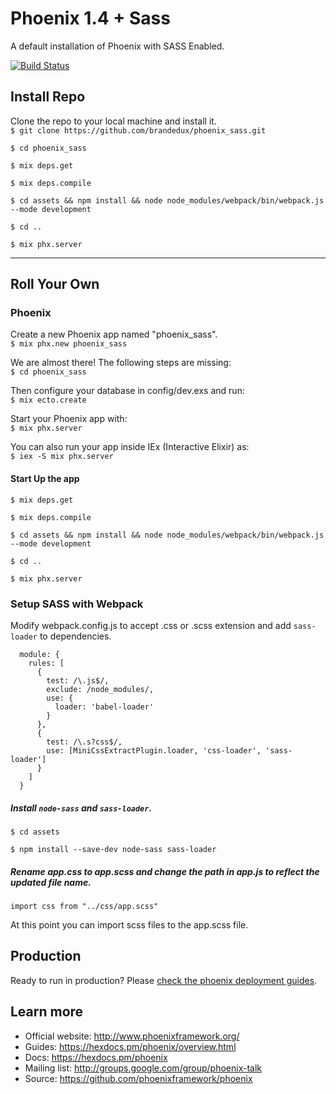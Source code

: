 # Phoenix 1.4 + Sass
A default installation of Phoenix with SASS Enabled.

[![Build Status](https://api.travis-ci.org/brandedux/phoenix_sass.svg?branch=master)](https://travis-ci.org/brandedux/phoenix_sass)

## Install Repo
Clone the repo to your local machine and install it.<br />
  `$ git clone https://github.com/brandedux/phoenix_sass.git`

  `$ cd phoenix_sass`

  `$ mix deps.get`

  `$ mix deps.compile`
  
  `$ cd assets && npm install && node node_modules/webpack/bin/webpack.js --mode development`
  
  `$ cd ..`

  `$ mix phx.server`

<hr/>

## Roll Your Own
### Phoenix
Create a new Phoenix app named "phoenix_sass".<br />
  `$ mix phx.new phoenix_sass`

We are almost there! The following steps are missing:<br />
  `$ cd phoenix_sass`

Then configure your database in config/dev.exs and run:<br />
  `$ mix ecto.create`

Start your Phoenix app with:<br />
  `$ mix phx.server`

You can also run your app inside IEx (Interactive Elixir) as:<br />
  `$ iex -S mix phx.server`

#### Start Up the app
  `$ mix deps.get`
  
  `$ mix deps.compile`
  
  `$ cd assets && npm install && node node_modules/webpack/bin/webpack.js --mode development`
  
  `$ cd ..`
  
  `$ mix phx.server`

### Setup SASS with Webpack
Modify webpack.config.js to accept .css or .scss extension and add `sass-loader` to dependencies.
```
  module: {
    rules: [
      {
        test: /\.js$/,
        exclude: /node_modules/,
        use: {
          loader: 'babel-loader'
        }
      },
      {
        test: /\.s?css$/,
        use: [MiniCssExtractPlugin.loader, 'css-loader', 'sass-loader']
      }
    ]
  }
```
##### Install `node-sass` and `sass-loader`.
`$ cd assets`

`$ npm install --save-dev node-sass sass-loader`

##### Rename app.css to app.scss and change the path in app.js to reflect the updated file name.
`import css from "../css/app.scss"`

At this point you can import scss files to the app.scss file.

## Production 
Ready to run in production? Please [check the phoenix deployment guides](https://hexdocs.pm/phoenix/deployment.html).

## Learn more

  * Official website: http://www.phoenixframework.org/
  * Guides: https://hexdocs.pm/phoenix/overview.html
  * Docs: https://hexdocs.pm/phoenix
  * Mailing list: http://groups.google.com/group/phoenix-talk
  * Source: https://github.com/phoenixframework/phoenix
